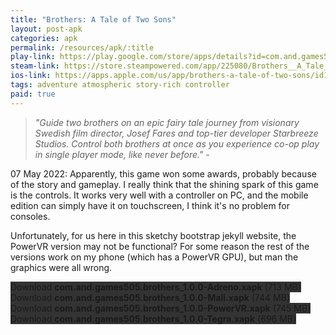 ```yaml
---
title: "Brothers: A Tale of Two Sons"
layout: post-apk
categories: apk
permalink: /resources/apk/:title
play-link: https://play.google.com/store/apps/details?id=com.and.games505.brothers
steam-link: https://store.steampowered.com/app/225080/Brothers__A_Tale_of_Two_Sons/
ios-link: https://apps.apple.com/us/app/brothers-a-tale-of-two-sons/id1029588869
tags: adventure atmospheric story-rich controller
paid: true
---
```


> _"Guide two brothers on an epic fairy tale journey from visionary Swedish film director, Josef Fares and top-tier developer Starbreeze Studios. Control both brothers at once as you experience co-op play in single player mode, like never before." - <a href="https://store.steampowered.com/app/225080/Brothers__A_Tale_of_Two_Sons/" target="_blank"></a>_

<span class="timestamp">07 May 2022:</span> Apparently, this game won some awards, probably because of the story and gameplay. I really think that the shining spark of this game is the controls. It works very well with a controller on PC, and the mobile edition can simply have it on touchscreen, I think it's no problem for consoles. 

Unfortunately, for us here in this sketchy bootstrap jekyll website, the PowerVR version may not be functional? For some reason the rest of the versions work on my phone (which has a PowerVR GPU), but man the graphics were all wrong.

<div class="text-center">
    <a class="btn btn-dark btn-block w-100" onclick='apk("com.and.games505.brothers_1.0.0-Adreno.xapk")' style="text-decoration: none; background-color: #333;"> Download <b>com.and.games505.brothers_1.0.0-Adreno.xapk</b> (713 MB)</a><br>
    <a class="btn btn-dark btn-block w-100" onclick='apk("com.and.games505.brothers_1.0.0-Mali.xapk")' style="text-decoration: none; background-color: #333;"> Download <b>com.and.games505.brothers_1.0.0-Mali.xapk</b> (744 MB)</a><br>
    <a class="btn btn-dark btn-block w-100" onclick='apk("com.and.games505.brothers_1.0.0-PowerVR.xapk")' style="text-decoration: none; background-color: #333;"> Download <b>com.and.games505.brothers_1.0.0-PowerVR.xapk</b> (745 MB)</a><br>
    <a class="btn btn-dark btn-block w-100" onclick='apk("com.and.games505.brothers_1.0.0-Tegra.xapk")' style="text-decoration: none; background-color: #333;"> Download <b>com.and.games505.brothers_1.0.0-Tegra.xapk</b> (696 MB)</a><br>
</div>
